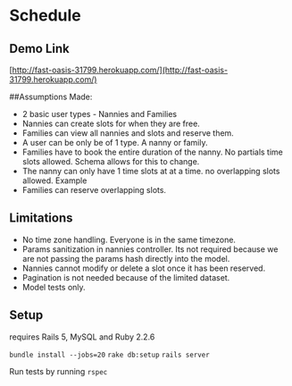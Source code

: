 # Schedule

## Demo Link
[http://fast-oasis-31799.herokuapp.com/](http://fast-oasis-31799.herokuapp.com/)

##Assumptions Made: 
- 2 basic user types - Nannies and Families
- Nannies can create slots for when they are free. 
- Families can view all nannies and slots and reserve them.
- A user can be only be of 1 type. A nanny or family.
- Families have to book the entire duration of the nanny. No partials time slots allowed. Schema allows for this to change.
- The nanny can only have 1 time slots at at a time. no overlapping slots allowed. Example 
- Families can reserve overlapping slots.

## Limitations
- No time zone handling. Everyone is in the same timezone.
- Params sanitization in nannies controller. Its not required because we are not passing the params hash directly into the model. 
- Nannies cannot modify or delete a slot once it has been reserved. 
- Pagination is not needed because of the limited dataset.
- Model tests only.

## Setup
requires Rails 5, MySQL and Ruby 2.2.6

`bundle install --jobs=20`
`rake db:setup`
`rails server`

Run tests by running `rspec`






